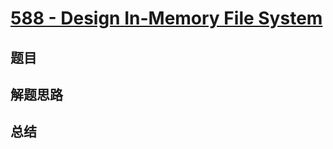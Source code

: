 # [588 - Design In-Memory File System](https://leetcode.com/problems/design-in-memory-file-system/)

## 题目


## 解题思路


## 总结



